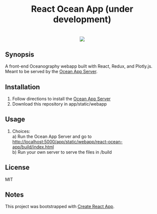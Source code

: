 <h1 align="center">React Ocean App (under development)<h1/>

<p align="center">
    <img src ="public/demo.gif" />
</p>

## Synopsis

A front-end Oceanography webapp built with React, Redux, and Plotly.js. Meant to be served by the [Ocean App Server](https://github.com/hardinthepaints/ocean-app-server).

## Installation

1. Follow directions to install the [Ocean App Server](https://github.com/hardinthepaints/ocean-app-server)
2. Download this repository in app/static/webapp

## Usage

1. Choices:  
a) Run the Ocean App Server and go to [http://localhost:5000/app/static/webapp/react-ocean-app/build/index.html](http://localhost:5000/app/static/webapp/react-ocean-app/build/index.html)  
b) Run your own server to serve the files in /build

## License

MIT

## Notes
This project was bootstrapped with [Create React App](https://github.com/facebookincubator/create-react-app).

